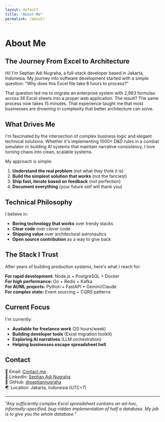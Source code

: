 ```yaml
---
layout: default
title: "About Me"
permalink: /about/
---
```


# About Me

## The Journey From Excel to Architecture

Hi! I'm Septian Adi Nugraha, a full-stack developer based in Jakarta, Indonesia. My journey into software development started with a simple question: "Why does this Excel file take 8 hours to process?"

That question led me to migrate an enterprise system with 2,983 formulas across 36 Excel sheets into a proper web application. The result? The same process now takes 15 minutes. That experience taught me that most businesses are drowning in complexity that better architecture can solve.

## What Drives Me

I'm fascinated by the intersection of complex business logic and elegant technical solutions. Whether it's implementing 1000+ D&D rules in a combat simulator or building AI systems that maintain narrative consistency, I love turning chaos into clean, scalable systems.

My approach is simple:
1. **Understand the real problem** (not what they think it is)
2. **Build the simplest solution that works** (not the fanciest)
3. **Ship fast, iterate based on feedback** (not perfection)
4. **Document everything** (your future self will thank you)

## Technical Philosophy

I believe in:
- **Boring technology that works** over trendy stacks
- **Clear code** over clever code
- **Shipping value** over architectural astronautics
- **Open source contribution** as a way to give back

## The Stack I Trust

After years of building production systems, here's what I reach for:

**For rapid development:** Node.js + PostgreSQL + Docker  
**For high performance:** Go + Redis + Kafka  
**For AI/ML projects:** Python + FastAPI + Gemini/Claude  
**For complex state:** Event sourcing + CQRS patterns  

## Current Focus

I'm currently:
- **Available for freelance work** (20 hours/week)
- **Building developer tools** (Excel migration toolkit)
- **Exploring AI narratives** (LLM orchestration)
- **Helping businesses escape spreadsheet hell**

## Contact

📧 Email: [Contact me](mailto:your-email@example.com)  
💼 LinkedIn: [Septian Adi Nugraha](https://www.linkedin.com/in/septian-adi-nugraha/)  
🐙 GitHub: [@septiannugraha](https://github.com/septiannugraha)  
🌏 Location: Jakarta, Indonesia (UTC+7)

---

*"Any sufficiently complex Excel spreadsheet contains an ad-hoc, informally-specified, bug-ridden implementation of half a database. My job is to give you the whole database."*